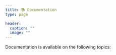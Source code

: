 ```yaml
---
title: 📚 Documentation
type: page

header:
  caption: ""
  image: ""
---
```


Documentation is available on the following topics:

